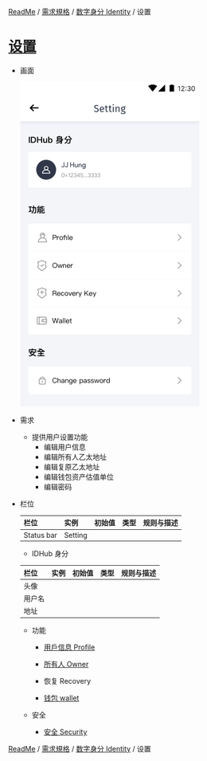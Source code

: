 [ReadMe](../README.md) / [需求規格](../requirements.md) / [数字身分 Identity](identity.md) / 设置

# [设置](identity-setting.md)


* 画面

	![Screen](../assets/screen-id-manager.png)

* 需求

	* 提供用户设置功能
		* 编辑用户信息
		* 编辑所有人乙太地址
		* 编辑复原乙太地址
		* 编辑钱包资产估值单位
		* 编辑密码

* 栏位

	栏位 | 实例 | 初始值 | 类型 | 规则与描述
	------------- | ------------- | ------------- | ------------- | -------------
	Status bar | Setting | | |
	
	* IDHub 身分

	栏位 | 实例 | 初始值 | 类型 | 规则与描述
	------------- | ------------- | ------------- | ------------- | -------------
	头像 |  | | |
	用户名 |  | | |
	地址 |  | | |
	
	* 功能

		* [用戶信息 Profile](profile.md)

		* [所有人 Owner](owner.md)

		* 恢复 Recovery

		* [钱包 wallet](#)

	* 安全

		* [安全 Security](#)



[ReadMe](../README.md) / [需求規格](../requirements.md) / [数字身分 Identity](identity.md) / 设置